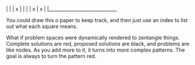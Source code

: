 
|
|
|      x
|
|
|
|         x
|    x
|
|_____________________________

You could draw this o paper to keep track, and then just use an index to list out what each square means.

What if problem spaces were dynamically rendered to zentangle things. Complete solutions are red, proposed solutions are black, and problems are like nodes. As you add more to it, it turns into more complex patterns. The goal is always to turn the pattern red.
